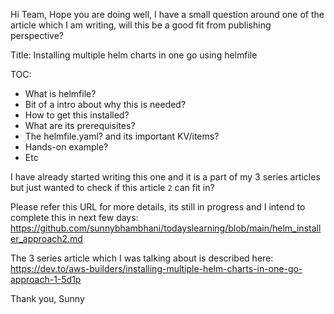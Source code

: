 Hi Team, Hope you are doing well, I have a small question around one of the article which I am writing, will this be a good fit from publishing perspective?

Title: Installing multiple helm charts in one go using helmfile

TOC:
- What is helmfile?
- Bit of a intro about why this is needed?
- How to get this installed?
- What are its prerequisites?
- The helmfile.yaml? and its important KV/items?
- Hands-on example?
- Etc

I have already started writing this one and it is a part of my 3 series articles but just wanted to check if this article `2` can fit in?

Please refer this URL for more details, its still in progress and I intend to complete this in next few days: https://github.com/sunnybhambhani/todayslearning/blob/main/helm_installer_approach2.md

The 3 series article which I was talking about is described here: https://dev.to/aws-builders/installing-multiple-helm-charts-in-one-go-approach-1-5d1p

Thank you,
Sunny
